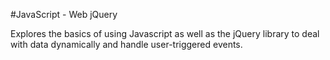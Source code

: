 #JavaScript - Web jQuery

Explores the basics of using Javascript as well as the jQuery library to deal with data dynamically and handle user-triggered events.

